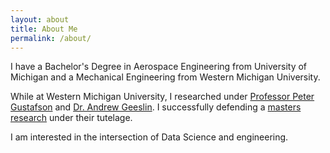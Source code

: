 ```yaml
---
layout: about
title: About Me
permalink: /about/
---
```


I have a Bachelor's Degree in Aerospace Engineering from University of Michigan
and a Mechanical Engineering from Western Michigan University.

While at Western Michigan University, I researched under
[Professor Peter Gustafson](https://wmich.edu/mechanical-aerospace/directory/gustafson)
and [Dr. Andrew Geeslin](https://www.linkedin.com/in/andrew-geeslin-1760b74/). I
successfully defending a [masters research](http://scholarworks.wmich.edu/masters_theses/548/)
under their tutelage.

I am interested in the intersection of Data Science and engineering.
